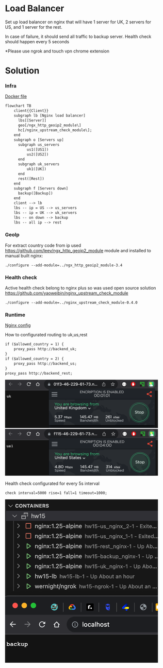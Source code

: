 # Load Balancer

Set up load balancer on nginx that will have 1 server for UK, 2 servers for US, and 1 server for the rest.

In case of failure, it should send all traffic to backup server. Health check should happen every 5 seconds

\*Please use ngrok and touch vpn chrome extension

# Solution

### Infra

[Docker file](./docker-compose.yaml)

```mermaid
flowchart TB
    client{{Client}}
    subgraph lb [Nginx load balancer]
      lbs[[Server]]
      geo[/ngx_http_geoip2_module\]
      hc[/nginx_upstream_check_module\];
    end
    subgraph o [Servers up]
      subgraph us_servers
          us1([US1])
          us2([US2])
      end
      subgraph uk_servers
          uk1([UK])
      end
      rest([Rest])
    end
    subgraph f [Servers down]
      backup([Backup])
    end
    client --> lb
    lbs -- ip = US --> us_servers
    lbs -- ip = UK --> uk_servers
    lbs -- on down --> backup
    lbs -- all ip --> rest
```

### GeoIp

For extract country code from ip used https://github.com/leev/ngx_http_geoip2_module module and installed to manual built nginx:

```
./configure --add-module=../ngx_http_geoip2_module-3.4
```

### Health check

Active health check belong to nginx plus so was used open source solution https://github.com/yaoweibin/nginx_upstream_check_module

```
./configure --add-module=../nginx_upstream_check_module-0.4.0
```

### Runtime

[Nginx config](./lb/nginx.conf)

How to configurated routing to uk,us,rest

```
if ($allowed_country = 1) {
    proxy_pass http://backend_uk;
}
if ($allowed_country = 2) {
    proxy_pass http://backend_us;
}
proxy_pass http://backend_rest;
```

![uk](./assets/UK-response.png)
![us](./assets/US-response.png)

Health check configurated for every 5s interval

```
check interval=5000 rise=1 fall=1 timeout=1000;
```

![backup](./assets/backup.png)
